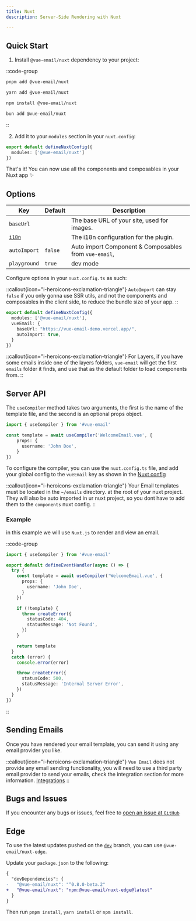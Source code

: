 ```yaml
---
title: Nuxt
description: Server-Side Rendering with Nuxt

---
```


## Quick Start

1. Install `@vue-email/nuxt` dependency to your project:

::code-group

```sh [pnpm]
pnpm add @vue-email/nuxt
```

```bash [yarn]
yarn add @vue-email/nuxt
```

```bash [npm]
npm install @vue-email/nuxt
```

```bash [bun]
bun add @vue-email/nuxt
```

::

2. Add it to your `modules` section in your `nuxt.config`:

```ts [nuxt.config.ts]
export default defineNuxtConfig({
  modules: ['@vue-email/nuxt']
})
```

That's it! You can now use all the components and composables in your Nuxt app ✨

## Options

| Key                      | Default                | Description                                      |
| ------------------------ | ---------------------- | ------------------------------------------------ |
| `baseUrl`                 |                    | The base URL of your site, used for images.    |
| [`i18n`](/plugins/i18n)                 |                 | The i18n configuration for the plugin.                      |
| `autoImport`                  | `false`        | Auto import Component & Composables from `vue-email`,                         |
| `playground`         | `true` | dev mode          | Show playground inside of nuxt devtools   |

Configure options in your `nuxt.config.ts` as such:


::callout{icon="i-heroicons-exclamation-triangle"}
`AutoImport` can stay `false` if you only gonna use SSR utils, and not the components and composables in the client side, to reduce the bundle size of your app.
::


```ts [nuxt.config.ts]
export default defineNuxtConfig({
  modules: ['@vue-email/nuxt'],
  vueEmail: {
    baseUrl: "https://vue-email-demo.vercel.app/",
    autoImport: true,
  }
})
```
::callout{icon="i-heroicons-exclamation-triangle"}
For Layers, if you have some emails inside one of the layers folders, `vue-email` will get the first `emails` folder it finds, and use that as the default folder to load components from.
::


## Server API

The `useCompiler` method takes two arguments, the first is the name of the template file, and the second is an optional props object.

```ts
import { useCompiler } from '#vue-email'

const template = await useCompiler('WelcomeEmail.vue', {
    props: {
      username: 'John Doe',
    }
})

```

To configure the compiler, you can use the `nuxt.config.ts` file, and add your global config to the `vueEmail` key as shown in the [Nuxt config](/getting-started/installation#options) 

::callout{icon="i-heroicons-exclamation-triangle"}
Your Email templates must be located in the `~/emails` directory. at the root of your nuxt project.
They will also be auto imported in ur nuxt project, so you dont have to add them to the `components` nuxt config.
::


### Example

in this example we will use `Nuxt.js` to render and view an email.

::code-group

```ts [Nuxt 3]
import { useCompiler } from '#vue-email'

export default defineEventHandler(async () => {
  try {
    const template = await useCompiler('WelcomeEmail.vue', {
      props: {
        username: 'John Doe',
      }
    })

    if (!template) {
      throw createError({
        statusCode: 404,
        statusMessage: 'Not Found',
      })
    }

    return template
  }
  catch (error) {
    console.error(error)

    throw createError({
      statusCode: 500,
      statusMessage: 'Internal Server Error',
    })
  }
})

```

::

## Sending Emails

Once you have rendered your email template, you can send it using any email provider you like.

::callout{icon="i-heroicons-exclamation-triangle"}
`Vue Email` does not provide any email sending functionality, you will need to use a third party email provider to send your emails, check the integration section for more information. [Integrations](/integrations/mailersend)
::

## Bugs and Issues

If you encounter any bugs or issues, feel free to [open an issue at `GitHub`](https://github.com/vue-email/nuxt/issues)


## Edge

To use the latest updates pushed on the [`dev`](https://github.com/vue-email/nuxt/tree/dev) branch, you can use `@vue-email/nuxt-edge`.

Update your `package.json` to the following:

```diff [package.json]
{
  "devDependencies": {
-   "@vue-email/nuxt": "^0.8.0-beta.2"
+   "@vue-email/nuxt": "npm:@vue-email/nuxt-edge@latest"
  }
}
```

Then run `pnpm install`, `yarn install` or `npm install`.
